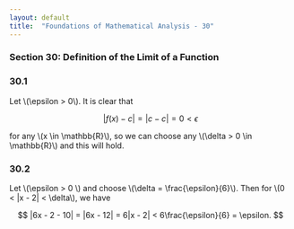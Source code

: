 ```yaml
---
layout: default
title:  "Foundations of Mathematical Analysis - 30"
---
```


### Section 30: Definition of the Limit of a Function

### 30.1
Let \\(\epsilon > 0\\). It is clear that

$$
	|f(x) - c| = |c - c| = 0 < \epsilon
$$

for any \\(x \in \mathbb{R}\\), so we can choose any \\(\delta > 0 \in \mathbb{R}\\) and this will hold.

### 30.2

Let \\(\epsilon > 0 \\) and choose \\(\delta = \frac{\epsilon}{6}\\). Then for \\(0 < \|x - 2\| < \delta\\), we have

$$
	|6x - 2 - 10| = |6x - 12| = 6|x - 2| < 6\frac{\epsilon}{6} = \epsilon. 
$$

